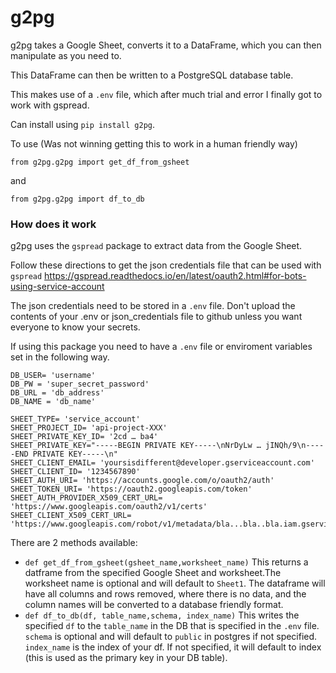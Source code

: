 # g2pg
g2pg takes a Google Sheet, converts it to a DataFrame, which you can then manipulate as you need to.

This DataFrame can then be written to a PostgreSQL database table.

This makes use of a `.env` file, which after much trial and error I finally got to work with gspread.

Can install using `pip install g2pg`.

To use (Was not winning getting this to work in a human friendly way)

`from g2pg.g2pg import get_df_from_gsheet`

and

`from g2pg.g2pg import df_to_db`

### How does it work
g2pg uses the `gspread` package to extract data from the Google Sheet. 

Follow these directions to get the json credentials file that can  be used with `gspread` <https://gspread.readthedocs.io/en/latest/oauth2.html#for-bots-using-service-account>

The json credentials need to be stored in a `.env` file. Don't upload the contents of your .env or json_credentials file to github unless you want everyone to know your secrets.

If using this package you need to have a `.env` file or enviroment variables set in the following way.

    DB_USER= 'username'
    DB_PW = 'super_secret_password'
    DB_URL = 'db_address'
    DB_NAME = 'db_name'

    SHEET_TYPE= 'service_account'
    SHEET_PROJECT_ID= 'api-project-XXX'
    SHEET_PRIVATE_KEY_ID= '2cd … ba4'
    SHEET_PRIVATE_KEY="-----BEGIN PRIVATE KEY-----\nNrDyLw … jINQh/9\n-----END PRIVATE KEY-----\n"
    SHEET_CLIENT_EMAIL= 'yoursisdifferent@developer.gserviceaccount.com'
    SHEET_CLIENT_ID= '1234567890'
    SHEET_AUTH_URI= 'https://accounts.google.com/o/oauth2/auth'
    SHEET_TOKEN_URI= 'https://oauth2.googleapis.com/token'
    SHEET_AUTH_PROVIDER_X509_CERT_URL= 'https://www.googleapis.com/oauth2/v1/certs'
    SHEET_CLIENT_X509_CERT_URL= 'https://www.googleapis.com/robot/v1/metadata/bla...bla..bla.iam.gserviceaccount.com'

There are 2 methods available:
* `def get_df_from_gsheet(gsheet_name,worksheet_name)`
    This returns a datframe from the specified Google Sheet and worksheet.The worksheet name is optional and will default to `Sheet1`.
    The dataframe will have all columns and rows removed, where there is no data, and the column names will be converted to a database friendly format.
* `def df_to_db(df, table_name,schema, index_name)`
    This writes the specified `df` to the `table_name` in the DB that is specified in the `.env` file.
    `schema` is optional and will default to `public` in postgres if not specified.
    `index_name` is the index of your df. If not specified, it will default to index (this is used as the primary key in your DB table).

